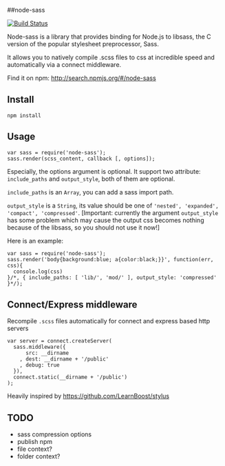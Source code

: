 ##node-sass

[![Build Status](https://secure.travis-ci.org/andrew/node-sass.png?branch=master)](https://travis-ci.org/andrew/node-sass)

Node-sass is a library that provides binding for Node.js to libsass, the C version of the popular stylesheet preprocessor, Sass.

It allows you to natively compile .scss files to css at incredible speed and automatically via a connect middleware.

Find it on npm: <http://search.npmjs.org/#/node-sass>

## Install

    npm install

## Usage

    var sass = require('node-sass');
    sass.render(scss_content, callback [, options]);

Especially, the options argument is optional. It support two attribute: `include_paths` and `output_style`, both of them are optional.

`include_paths` is an `Array`, you can add a sass import path.

`output_style` is a `String`, its value should be one of `'nested', 'expanded', 'compact', 'compressed'`.
[Important: currently the argument `output_style` has some problem which may cause the output css becomes nothing because of the libsass, so you should not use it now!]

Here is an example:

    var sass = require('node-sass');
    sass.render('body{background:blue; a{color:black;}}', function(err, css){
      console.log(css)
    }/*, { include_paths: [ 'lib/', 'mod/' ], output_style: 'compressed' }*/);

## Connect/Express middleware

Recompile `.scss` files automatically for connect and express based http servers

    var server = connect.createServer(
      sass.middleware({
          src: __dirname
        , dest: __dirname + '/public'
        , debug: true
      }),
      connect.static(__dirname + '/public')
    );

Heavily inspired by <https://github.com/LearnBoost/stylus>

## TODO

* sass compression options
* publish npm
* file context?
* folder context?
